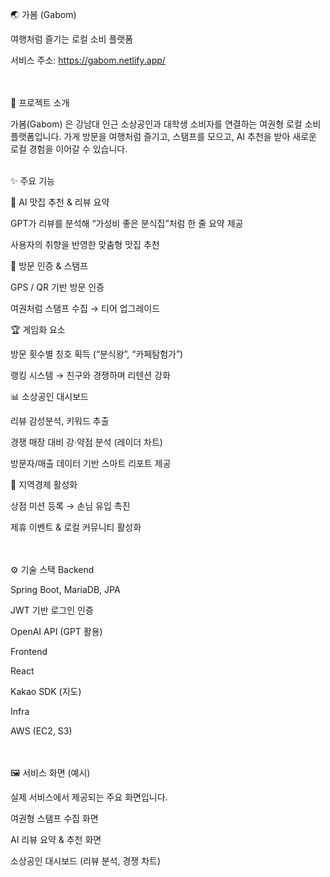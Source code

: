 
🌏 가봄 (Gabom)

여행처럼 즐기는 로컬 소비 플랫폼
<br>

서비스 주소: https://gabom.netlify.app/

<br> <br>
📖 프로젝트 소개

가봄(Gabom) 은 강남대 인근 소상공인과 대학생 소비자를 연결하는 여권형 로컬 소비 플랫폼입니다.
가게 방문을 여행처럼 즐기고, 스탬프를 모으고, AI 추천을 받아 새로운 로컬 경험을 이어갈 수 있습니다.
<br>
<br>

✨ 주요 기능

🧭 AI 맛집 추천 & 리뷰 요약

GPT가 리뷰를 분석해 “가성비 좋은 분식집”처럼 한 줄 요약 제공

사용자의 취향을 반영한 맞춤형 맛집 추천

📌 방문 인증 & 스탬프

GPS / QR 기반 방문 인증

여권처럼 스탬프 수집 → 티어 업그레이드

🏆 게임화 요소

방문 횟수별 칭호 획득 (“분식왕”, “카페탐험가”)

랭킹 시스템 → 친구와 경쟁하며 리텐션 강화

📊 소상공인 대시보드

리뷰 감성분석, 키워드 추출

경쟁 매장 대비 강·약점 분석 (레이더 차트)

방문자/매출 데이터 기반 스마트 리포트 제공

🤝 지역경제 활성화

상점 미션 등록 → 손님 유입 촉진

제휴 이벤트 & 로컬 커뮤니티 활성화

<br> <br>
⚙️ 기술 스택
Backend

Spring Boot, MariaDB, JPA

JWT 기반 로그인 인증

OpenAI API (GPT 활용)

Frontend

React

Kakao SDK (지도)

Infra

AWS (EC2, S3)


<br> <br>
🖼️ 서비스 화면 (예시)

실제 서비스에서 제공되는 주요 화면입니다.

여권형 스탬프 수집 화면

AI 리뷰 요약 & 추천 화면

소상공인 대시보드 (리뷰 분석, 경쟁 차트)

<br> <br>
